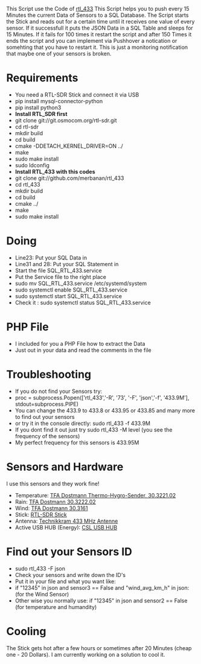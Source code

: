 This Script use the Code of <a href="https://github.com/merbanan/rtl_433">rtl_433</a>
This Script helps you to push every 15 Minutes the current Data of Sensors to a SQL Database.
The Script starts the Stick and reads out for a certain time until it receives one value of every sensor. If it successfull it puts the JSON Data in a SQL Table and sleeps for 15 Minutes. 
If it fails for 100 times it restart the script and after 150 Times it ends the script and you can implement via Pushhover a notication or somehting that you have to restart it. This is just a monitoring notification that maybe one of your sensors is broken.

# Requirements
* You need a RTL-SDR Stick and connect it via USB
* pip install mysql-connector-python
* pip install python3
* <b>Install RTL_SDR first </b>
* git clone git://git.osmocom.org/rtl-sdr.git
* cd rtl-sdr
* mkdir build
* cd build
* cmake -DDETACH_KERNEL_DRIVER=ON ../
* make
* sudo make install
* sudo ldconfig
* <b>Install RTL_433 with this codes </b>
* git clone git://github.com/merbanan/rtl_433
* cd rtl_433
* mkdir build
* cd build
* cmake ../
* make
* sudo make install

# Doing

* Line23: Put your SQL Data in
* Line31 and 28: Put your SQL Statement in
* Start the file SQL_RTL_433.service
* Put the Service file to the right place
* sudo mv SQL_RTL_433.service /etc/systemd/system
* sudo systemctl enable SQL_RTL_433.service
* sudo systemctl start SQL_RTL_433.service
* Check it : sudo systemctl status SQL_RTL_433.service

# PHP File
* I included for you a PHP File how to extract the Data
* Just out in your data and read the comments in the file

# Troubleshooting

* If you do not find your Sensors try:
* proc = subprocess.Popen(['rtl_433','-R', '73', '-F', 'json','-f', '433.9M'], stdout=subprocess.PIPE)
* You can change the 433.9 to 433.8 or 433.95 or 433.85 and many more to find out your sensors
* or try it in the console directly: sudo rtl_433 -f 433.9M
* If you dont find it out just try sudo rtl_433 -M level (you see the frequency of the sensors)
* My perfect frequency for this sensors is 433.95M

# Sensors and Hardware
I use this sensors and they work fine!
* Temperature: <a href="https://amzn.to/3oPndbq">TFA Dostmann Thermo-Hygro-Sender, 30.3221.02</a>
* Rain: <a href ="https://amzn.to/3Dqihh4">TFA Dostmann 30.3222.02</a>
* Wind: <a href="https://amzn.to/30eydor">TFA Dostmann 30.3161 </a>
* Stick: <a href="https://amzn.to/3vshPfx"> RTL-SDR Stick </a>
* Antenna: <a href="https://amzn.to/30ytm1D">Technikkram 433 MHz Antenne </a>
* Active USB HUB (Energy): <a href="https://amzn.to/3arlGj8"> CSL USB HUB </a>

# Find out your Sensors ID
* sudo rtl_433 -F json
* Check your sensors and write down the ID's
* Put it in your file and what you want like:
* if "12345" in json and sensor3 == False and "wind_avg_km_h" in json: (for the Wind Sensor)
* Other wise you normally use: if "12345" in json and sensor2 == False (for temperature and humandity)

# Cooling
The Stick gets hot after a few hours or sometimes after 20 Minutes (cheap one - 20 Dollars). I am currently working on a solution to cool it. 
